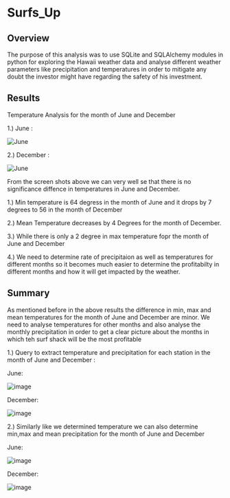 # Surfs_Up

## Overview 

The purpose of this analysis was to use SQLite and SQLAlchemy modules in python for exploring the Hawaii weather data
and analyse different weather parameters like precipitation and temperatures in order to mitigate any doubt the investor might have
regarding the safety of his investment.

## Results

Temperature Analysis for the month of June and December 

1.) June :

![June](https://user-images.githubusercontent.com/99941484/166188046-cd2c28d6-b44a-4b9a-853e-4c22d265333c.png)


2.) December :

![June](https://user-images.githubusercontent.com/99941484/166188116-69aebbd5-b55d-42ab-b380-a3aa465b7d9d.png)

From the screen shots above we can very well se that there is no significance diffence in temperatures in June and December.

1.) Min temperature is 64 degress in the month of June and it drops by 7 degrees to 56 in the month of December

2.) Mean Temperature decreases by 4 Degrees for the month of December.

3.) While there is only a 2 degree in max temperature fopr the month of June and December

4.) We need to determine rate of precipitaion as well as temperatures for different months so it becomes much easier to determine the profitabilty in different months
and how it will get impacted by the weather.

## Summary

As mentioned before in the above results the difference in min, max and mean temperatures for the month of June and December are minor.
We need to analyse temperatures for other months and also analyse the monthly precipitation in order to get a clear picture about the months in which teh surf shack will be the most profitable

1.) Query to extract temperature and precipitation for each station in the month of June and December :

June:

![image](https://user-images.githubusercontent.com/99941484/166190999-83cee064-6f75-4431-8745-570101485371.png)

December:

![image](https://user-images.githubusercontent.com/99941484/166191123-1130867c-8401-4103-ac82-b2d849c9996f.png)


2.) Similarly like we determined temperature we can also determine min,max and mean precipitation for the month of June and December

June:

![image](https://user-images.githubusercontent.com/99941484/166191619-16ef5686-14c1-40af-ade2-c605e0805a60.png)


December:

![image](https://user-images.githubusercontent.com/99941484/166191660-767a4967-87b4-422d-a4c2-5bd3ee9a2df8.png)
